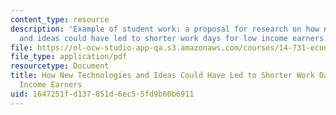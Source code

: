 ```yaml
---
content_type: resource
description: 'Example of student work: a proposal for research on how new technology
  and ideas could have led to shorter work days for low income earners.'
file: https://ol-ocw-studio-app-qa.s3.amazonaws.com/courses/14-731-economic-history-spring-2009/1647251fd137851d6ec55fd9b60b6911_MIT14_731s09_sw02.pdf
file_type: application/pdf
resourcetype: Document
title: How New Technologies and Ideas Could Have Led to Shorter Work Days for Low
  Income Earners
uid: 1647251f-d137-851d-6ec5-5fd9b60b6911
---
```

